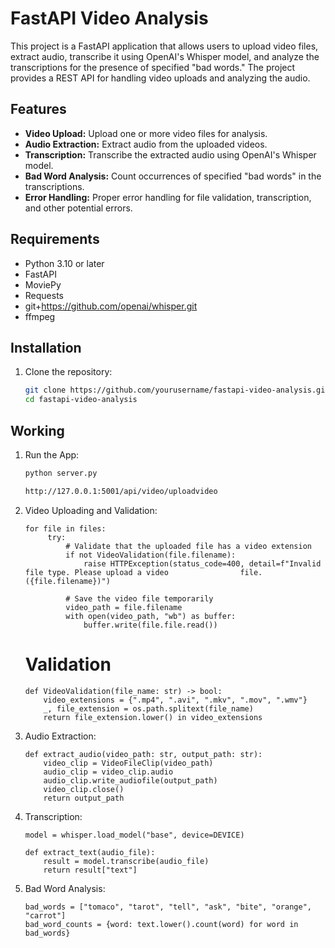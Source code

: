 # FastAPI Video Analysis

This project is a FastAPI application that allows users to upload video files, extract audio, transcribe it using OpenAI's Whisper model, and analyze the transcriptions for the presence of specified "bad words." The project provides a REST API for handling video uploads and analyzing the audio.

## Features

- **Video Upload:** Upload one or more video files for analysis.
- **Audio Extraction:** Extract audio from the uploaded videos.
- **Transcription:** Transcribe the extracted audio using OpenAI's Whisper model.
- **Bad Word Analysis:** Count occurrences of specified "bad words" in the transcriptions.
- **Error Handling:** Proper error handling for file validation, transcription, and other potential errors.

## Requirements

- Python 3.10 or later
- FastAPI
- MoviePy
- Requests
- git+https://github.com/openai/whisper.git 
- ffmpeg

## Installation

1. Clone the repository:

   ```bash
   git clone https://github.com/yourusername/fastapi-video-analysis.git
   cd fastapi-video-analysis

## Working 
1. Run the App:
   ```bash
   python server.py

   http://127.0.0.1:5001/api/video/uploadvideo
   
2. Video Uploading and Validation:
   ```
   for file in files:
        try:
            # Validate that the uploaded file has a video extension
            if not VideoValidation(file.filename):
                raise HTTPException(status_code=400, detail=f"Invalid file type. Please upload a video                file. ({file.filename})")

            # Save the video file temporarily
            video_path = file.filename
            with open(video_path, "wb") as buffer:
                buffer.write(file.file.read())
   ```
   # Validation
   ```
   def VideoValidation(file_name: str) -> bool:
       video_extensions = {".mp4", ".avi", ".mkv", ".mov", ".wmv"} 
       _, file_extension = os.path.splitext(file_name)
       return file_extension.lower() in video_extensions
   ```

3. Audio Extraction:
   ```
   def extract_audio(video_path: str, output_path: str):
       video_clip = VideoFileClip(video_path)
       audio_clip = video_clip.audio
       audio_clip.write_audiofile(output_path)
       video_clip.close()
       return output_path
   ```
    
4. Transcription:

   ```
   model = whisper.load_model("base", device=DEVICE)

   def extract_text(audio_file):
       result = model.transcribe(audio_file)
       return result["text"]
   ```
5. Bad Word Analysis:

   ```
   bad_words = ["tomaco", "tarot", "tell", "ask", "bite", "orange", "carrot"]
   bad_word_counts = {word: text.lower().count(word) for word in bad_words}
   ```
   

